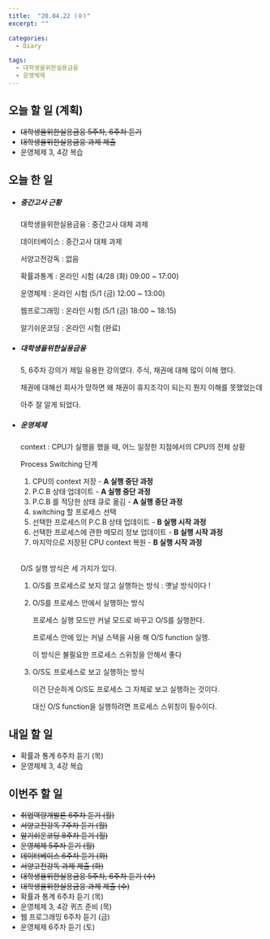 ```yaml
---
title:  "20.04.22 (수)"
excerpt: ""

categories:
  - Diary

tags:
  - 대학생을위한실용금융
  - 운영체제
---
```


## 오늘 할 일 (계획)

- ~~대학생을위한실용금융 5주차, 6주차 듣기~~
- ~~대학생을위한실용금융 과제 제출~~
- 운영체제 3, 4강 복습


## 오늘 한 일

- ##### 중간고사 근황

  대학생을위한실용금융 : 중간고사 대체 과제

  데이터베이스 : 중간고사 대체 과제

  서양고전강독 : 없음

  확률과통계 : 온라인 시험 (4/28 (화) 09:00 ~ 17:00)

  운영체제 : 온라인 시험 (5/1 (금) 12:00 ~ 13:00)

  웹프로그래밍 : 온라인 시험 (5/1 (금) 18:00 ~ 18:15)

  알기쉬운코딩 : 온라인 시험 (완료)

- ##### 대학생을위한실용금융

  5, 6주차 강의가 제일 유용한 강의였다. 주식, 채권에 대해 많이 이해 했다.

  채권에 대해선 회사가 망하면 왜 채권이 휴지조각이 되는지 뭔지 이해를 못했었는데

  아주 잘 알게 되었다.

- ##### 운영체제

  context : CPU가 실행을 했을 때, 어느 일정한 지점에서의 CPU의 전체 상황

  Process Switching 단계

  1. CPU의 context 저장 - **A 실행 중단 과정**
  2. P.C.B 상태 업데이트 - **A 실행 중단 과정**
  3. P.C.B 를 적당한 상태 큐로 옮김 - **A 실행 중단 과정**
  4. switching 할 프로세스 선택
  5. 선택한 프로세스의 P.C.B 상태 업데이트 - **B 실행 시작 과정**
  6. 선택한 프로세스에 관한 메모리 정보 업데이트 - **B 실행 시작 과정**
  7. 마지막으로 저장된 CPU context 복원 - **B 실행 시작 과정**
  
  <br>
  
  O/S 실행 방식은 세 가지가 있다.
  
  1. O/S를 프로세스로 보지 않고 실행하는 방식 : 옛날 방식이다 !
  
  2. O/S를 프로세스 안에서 실행하는 방식 
  
     프로세스 실행 모드만 커널 모드로 바꾸고 O/S를 실행한다.
  
     프로세스 안에 있는 커널 스택을 사용 해 O/S function 실행.
  
     이 방식은 불필요한 프로세스 스위칭을 안해서 좋다
  
  3. O/S도 프로세스로 보고 실행하는 방식
  
     이건 단순하게 O/S도 프로세스 그 자체로 보고 실행하는 것이다.
  
     대신 O/S function을 실행하려면 프로세스 스위칭이 필수이다.


## 내일 할 일

- 확률과 통계 6주차 듣기 (목)
- 운영체제 3, 4강 복습


## 이번주 할 일

- ~~취업역량개발론 6주차 듣기 (월)~~
- ~~서양고전강독 7주차 듣기 (월)~~
- ~~알기쉬운코딩 8주차 듣기 (월)~~
- ~~운영체제 5주차 듣기 (월)~~
- ~~데이터베이스 6주차 듣기 (화)~~
- ~~서양고전강독 과제 제출 (화)~~
- ~~대학생을위한실용금융 5주차, 6주차 듣기 (수)~~
- ~~대학생을위한실용금융 과제 제출 (수)~~
- 확률과 통계 6주차 듣기 (목)
- 운영체제 3, 4강 퀴즈 준비 (목)
- 웹 프로그래밍 6주차 듣기 (금)
- 운영체제 6주차 듣기 (토)